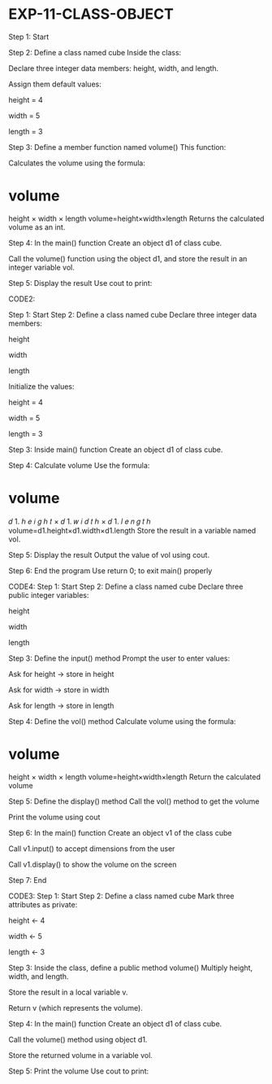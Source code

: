 # EXP-11-CLASS-OBJECT
Step 1: Start

Step 2: Define a class named cube
Inside the class:

Declare three integer data members: height, width, and length.

Assign them default values:

height = 4

width = 5

length = 3

Step 3: Define a member function named volume()
This function:

Calculates the volume using the formula:

volume
=
height
×
width
×
length
volume=height×width×length
Returns the calculated volume as an int.

Step 4: In the main() function
Create an object d1 of class cube.

Call the volume() function using the object d1, and store the result in an integer variable vol.

Step 5: Display the result
Use cout to print:



CODE2:

Step 1: Start
Step 2: Define a class named cube
Declare three integer data members:

height

width

length

Initialize the values:

height = 4

width = 5

length = 3

Step 3: Inside main() function
Create an object d1 of class cube.

Step 4: Calculate volume
Use the formula:

volume
=
𝑑
1.
ℎ
𝑒
𝑖
𝑔
ℎ
𝑡
×
𝑑
1.
𝑤
𝑖
𝑑
𝑡
ℎ
×
𝑑
1.
𝑙
𝑒
𝑛
𝑔
𝑡
ℎ
volume=d1.height×d1.width×d1.length
Store the result in a variable named vol.

Step 5: Display the result
Output the value of vol using cout.

Step 6: End the program
Use return 0; to exit main() properly

CODE4:
Step 1: Start
Step 2: Define a class named cube
Declare three public integer variables:

height

width

length

Step 3: Define the input() method
Prompt the user to enter values:

Ask for height → store in height

Ask for width → store in width

Ask for length → store in length

Step 4: Define the vol() method
Calculate volume using the formula:

volume
=
height
×
width
×
length
volume=height×width×length
Return the calculated volume

Step 5: Define the display() method
Call the vol() method to get the volume

Print the volume using cout

Step 6: In the main() function
Create an object v1 of the class cube

Call v1.input() to accept dimensions from the user

Call v1.display() to show the volume on the screen

Step 7: End

CODE3:
Step 1: Start
Step 2: Define a class named cube
Mark three attributes as private:

height ← 4

width ← 5

length ← 3

Step 3: Inside the class, define a public method volume()
Multiply height, width, and length.

Store the result in a local variable v.

Return v (which represents the volume).

Step 4: In the main() function
Create an object d1 of class cube.

Call the volume() method using object d1.

Store the returned volume in a variable vol.

Step 5: Print the volume
Use cout to print:
